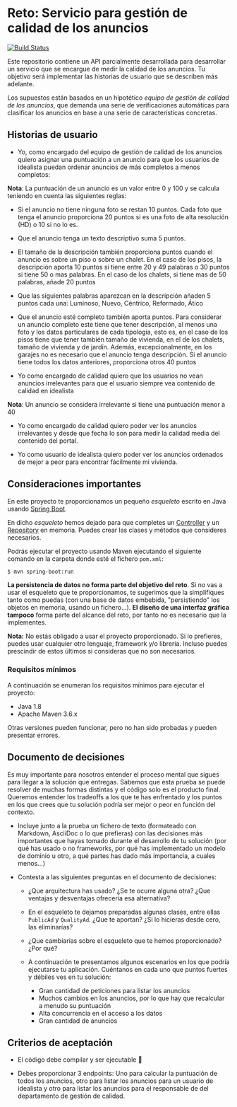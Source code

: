 # Reto: Servicio para gestión de calidad de los anuncios

[![Build Status](https://travis-ci.org/idealista/coding-test-ranking.svg?branch=master)](https://travis-ci.org/idealista/coding-test-ranking)

Este repositorio contiene un API parcialmente desarrollada para desarrollar un servicio que se encargue de medir la calidad de los anuncios. Tu objetivo será implementar las historias de usuario que se describen más adelante.

Los supuestos están basados en un hipotético *equipo de gestión de calidad de los anuncios*, que demanda una serie de verificaciones automáticas para clasificar los anuncios en base a una serie de características concretas.

## Historias de usuario

* Yo, como encargado del equipo de gestión de calidad de los anuncios quiero asignar una puntuación a un anuncio para que los usuarios de idealista puedan ordenar anuncios de más completos a menos completos:

**Nota**: La puntuación de un anuncio es un valor entre 0 y 100 y se calcula teniendo en cuenta las siguientes reglas:

* Si el anuncio no tiene ninguna foto se restan 10 puntos. Cada foto que tenga el anuncio proporciona 20 puntos si es una foto de alta resolución (HD) o 10 si no lo es.
* Que el anuncio tenga un texto descriptivo suma 5 puntos.

* El tamaño de la descripción también proporciona puntos cuando el anuncio es sobre un piso o sobre un chalet. En el caso de los pisos, la descripción aporta 10 puntos si tiene entre 20 y 49 palabras o 30 puntos si tiene 50 o mas palabras. En el caso de los chalets, si tiene mas de 50 palabras, añade 20 puntos
* Que las siguientes palabras aparezcan en la descripción añaden 5 puntos cada una: Luminoso, Nuevo, Céntrico, Reformado, Ático

* Que el anuncio esté completo también aporta puntos. Para considerar un anuncio completo este tiene que tener descripción, al menos una foto y los datos particulares de cada tipología, esto es, en el caso de los pisos tiene que tener también tamaño de vivienda, en el de los chalets, tamaño de vivienda y de jardín. Además, excepcionalmente, en los garajes no es necesario que el anuncio tenga descripción. Si el anuncio tiene todos los datos anteriores, proporciona otros 40 puntos

* Yo como encargado de calidad quiero que los usuarios no vean anuncios irrelevantes para que el usuario siempre vea contenido de calidad en idealista 
   
 **Nota**: Un anuncio se considera irrelevante si tiene una puntuación menor a 40

* Yo como encargado de calidad quiero poder ver los anuncios irrelevantes y desde que fecha lo son para medir la calidad media del contenido del portal.

* Yo como usuario de idealista quiero poder ver los anuncios ordenados de mejor a peor para encontrar fácilmente mi vivienda.

## Consideraciones importantes

En este proyecto te proporcionamos un pequeño *esqueleto* escrito en Java usando [Spring Boot](https://spring.io/projects/spring-boot).

En dicho *esqueleto* hemos dejado para que completes un [Controller](https://docs.spring.io/spring-framework/docs/current/javadoc-api/org/springframework/stereotype/Controller.html) y un [Repository](https://docs.spring.io/spring-framework/docs/current/javadoc-api/org/springframework/stereotype/Repository.html) en memoria. Puedes crear las clases y métodos que consideres necesarios.

Podrás ejecutar el proyecto usando Maven ejecutando el siguiente comando en la carpeta donde esté el fichero `pom.xml`:

```bash
$ mvn spring-boot:run
```

**La persistencia de datos no forma parte del objetivo del reto**. Si no vas a usar el esqueleto que te proporcionamos, te sugerimos que la simplifiques tanto como puedas (con una base de datos embebida, "persistiendo" los objetos en memoria, usando un fichero...). **El diseño de una interfaz gráfica tampoco** forma parte del alcance del reto, por tanto no es necesario que la implementes.

**Nota:** No estás obligado a usar el proyecto proporcionado. Si lo prefieres, puedes usar cualquier otro lenguaje, framework y/o librería. Incluso puedes prescindir de estos últimos si consideras que no son necesarios.

### Requisitos mínimos

A continuación se enumeran los requisitos mínimos para ejecutar el proyecto:

* Java 1.8
* Apache Maven 3.6.x

Otras versiones pueden funcionar, pero no han sido probadas y pueden presentar errores.

## Documento de decisiones

Es muy importante para nosotros entender el proceso mental que sigues para llegar a la solución que entregas. Sabemos que esta prueba se puede resolver de muchas formas distintas y el código solo es el producto final. Queremos entender los tradeoffs a los que te has enfrentado y los puntos en los que crees que tu solución podría ser mejor o peor en función del contexto. 

* Incluye junto a la prueba un fichero de texto (formateado con Markdown, AsciiDoc o lo que prefieras) con las decisiones más importantes que hayas tomado durante el desarrollo de tu solución (por qué has usado o no frameworks, por qué has implementado un modelo de dominio u otro, a qué partes has dado más importancia, a cuales menos...)

* Contesta a las siguientes preguntas en el documento de decisiones:

    * ¿Que arquitectura has usado? ¿Se te ocurre alguna otra? ¿Que ventajas y desventajas ofrecería esa alternativa?

    * En el esqueleto te dejamos preparadas algunas clases, entre ellas `PublicAd` y `QualityAd`. ¿Que te aportan? ¿Si lo hicieras desde cero, las eliminarías?

    * ¿Que cambiarías sobre el esqueleto que te hemos proporcionado? ¿Por qué?

    * A continuación te presentamos algunos escenarios en los que podría ejecutarse tu aplicación. Cuéntanos en cada uno que puntos fuertes y débiles ves en tu solución:     

    	* Gran cantidad de peticiones para listar los anuncios
      * Muchos cambios en los anuncios, por lo que hay que recalcular a menudo su puntuación
      * Alta concurrencia en el acceso a los datos
      * Gran cantidad de anuncios

## Criterios de aceptación

* El código debe compilar y ser ejecutable :dancer:

* Debes proporcionar 3 endpoints: Uno para calcular la puntuación de todos los anuncios, otro para listar los anuncios para un usuario de idealista y otro para listar los anuncios para el responsable de del departamento de gestión de calidad.
